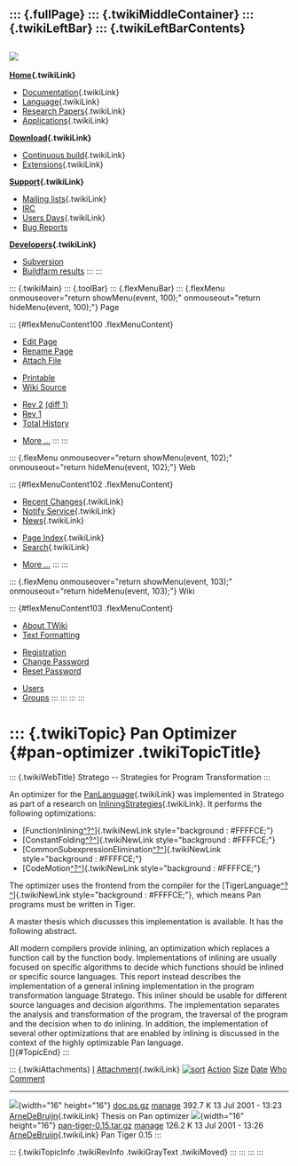 ::: {.fullPage}
::: {.twikiMiddleContainer}
::: {.twikiLeftBar}
::: {.twikiLeftBarContents}
  ----------------------------------------------------------------------------------
  [![](../pub/Stratego/StrategoLogo/StrategoLogoTextlessWhite-100px.png)](WebHome)
  ----------------------------------------------------------------------------------

**[Home](WebHome){.twikiLink}**

-   [Documentation](StrategoDocumentation){.twikiLink}
-   [Language](StrategoLanguage){.twikiLink}
-   [Research Papers](StrategoPublications){.twikiLink}
-   [Applications](StrategoApplication){.twikiLink}

**[Download](StrategoDownload){.twikiLink}**

-   [Continuous build](ContinuousBuild){.twikiLink}
-   [Extensions](AdditionalPackageDownload){.twikiLink}

**[Support](StrategoSupport){.twikiLink}**

-   [Mailing lists](MailingList){.twikiLink}
-   [IRC](irc://irc.freenode.net/#stratego)
-   [Users Days](StrategoUsersDay){.twikiLink}
-   [Bug Reports](http://yellowgrass.org/project/StrategoXT)

**[Developers](StrategoDev){.twikiLink}**

-   [Subversion](https://svn.strategoxt.org/repos/StrategoXT/strategoxt/trunk)
-   [Buildfarm
    results](http://hydra.nixos.org/jobset/strategoxt/strategoxt-release/all)
:::
:::

::: {.twikiMain}
::: {.toolBar}
::: {.flexMenuBar}
::: {.flexMenu onmouseover="return showMenu(event, 100);" onmouseout="return hideMenu(event, 100);"}
Page

::: {#flexMenuContent100 .flexMenuContent}
-   [Edit
    Page](http://www.program-transformation.org/edit/Stratego/PanOptimizer?t=1536825467)
-   [Rename
    Page](http://www.program-transformation.org/rename/Stratego/PanOptimizer)
-   [Attach
    File](http://www.program-transformation.org/attach/Stratego/PanOptimizer)

<!-- -->

-   [Printable](http://www.program-transformation.org/view/Stratego/PanOptimizer?skin=print.pattern)
-   [Wiki
    Source](http://www.program-transformation.org/view/Stratego/PanOptimizer?skin=text&raw=on&contenttype=text/plain)

<!-- -->

-   [Rev
    2](http://www.program-transformation.org/view/Stratego/PanOptimizer?rev=1.2)
    [(diff 1)](http://www.program-transformation.org/rdiff/Stratego/PanOptimizer?rev1=1.2&rev2=1.1)
-   [Rev
    1](http://www.program-transformation.org/view/Stratego/PanOptimizer?rev=1.1)
-   [Total
    History](http://www.program-transformation.org/rdiff/Stratego/PanOptimizer)

<!-- -->

-   [More
    \...](http://www.program-transformation.org/oops/Stratego/PanOptimizer?template=oopsmore&param1=1.2&param2=1.2)
:::
:::

::: {.flexMenu onmouseover="return showMenu(event, 102);" onmouseout="return hideMenu(event, 102);"}
Web

::: {#flexMenuContent102 .flexMenuContent}
-   [Recent Changes](WebChanges){.twikiLink}
-   [Notify Service](WebNotify){.twikiLink}
-   [News](WebNews){.twikiLink}

<!-- -->

-   [Page Index](WebIndex){.twikiLink}
-   [Search](WebSearch){.twikiLink}

<!-- -->

-   [More
    \...](http://www.program-transformation.org/oops/Stratego/PanOptimizer?template=oopsmore&param1=1.2&param2=1.2)
:::
:::

::: {.flexMenu onmouseover="return showMenu(event, 103);" onmouseout="return hideMenu(event, 103);"}
Wiki

::: {#flexMenuContent103 .flexMenuContent}
-   [About
    TWiki](http://www.program-transformation.org/view/TWiki/WebHome)
-   [Text
    Formatting](http://www.program-transformation.org/view/TWiki/TextFormattingRules)

<!-- -->

-   [Registration](http://www.program-transformation.org/view/TWiki/TWikiRegistration)
-   [Change
    Password](http://www.program-transformation.org/view/TWiki/ChangePassword)
-   [Reset
    Password](http://www.program-transformation.org/view/TWiki/ResetPassword)

<!-- -->

-   [Users](http://www.program-transformation.org/view/Main/TWikiUsers)
-   [Groups](http://www.program-transformation.org/view/Main/TWikiGroups)
:::
:::
:::
:::

::: {.twikiTopic}
Pan Optimizer {#pan-optimizer .twikiTopicTitle}
=============

::: {.twikiWebTitle}
Stratego \-- Strategies for Program Transformation
:::

An optimizer for the [PanLanguage](../Transform/PanLanguage){.twikiLink}
was implemented in Stratego as part of a research on
[InliningStrategies](../Transform/InliningStrategies){.twikiLink}. It
performs the following optimizations:

-   [FunctionInlining[^?^](http://www.program-transformation.org/edit/Transform/FunctionInlining?topicparent=Stratego.PanOptimizer)]{.twikiNewLink
    style="background : #FFFFCE;"}
-   [ConstantFolding[^?^](http://www.program-transformation.org/edit/Transform/ConstantFolding?topicparent=Stratego.PanOptimizer)]{.twikiNewLink
    style="background : #FFFFCE;"}
-   [CommonSubexpressionElimination[^?^](http://www.program-transformation.org/edit/Transform/CommonSubexpressionElimination?topicparent=Stratego.PanOptimizer)]{.twikiNewLink
    style="background : #FFFFCE;"}
-   [CodeMotion[^?^](http://www.program-transformation.org/edit/Transform/CodeMotion?topicparent=Stratego.PanOptimizer)]{.twikiNewLink
    style="background : #FFFFCE;"}

The optimizer uses the frontend from the compiler for the
[TigerLanguage[^?^](http://www.program-transformation.org/edit/Hpc/TigerLanguage?topicparent=Stratego.PanOptimizer)]{.twikiNewLink
style="background : #FFFFCE;"}, which means Pan programs must be written
in Tiger.

A master thesis which discusses this implementation is available. It has
the following abstract.

All modern compilers provide inlining, an optimization which replaces a
function call by the function body. Implementations of inlining are
usually focused on specific algorithms to decide which functions should
be inlined or specific source languages. This report instead describes
the implementation of a general inlining implementation in the program
transformation language Stratego. This inliner should be usable for
different source languages and decision algorithms. The implementation
separates the analysis and transformation of the program, the traversal
of the program and the decision when to do inlining. In addition, the
implementation of several other optimizations that are enabled by
inlining is discussed in the context of the highly optimizable Pan
language.\
[]{#TopicEnd}
:::

::: {.twikiAttachments}
  [I](PanOptimizer@sortcol=0&table=1&up=0#sorted_table "Sort by this column")   [Attachment](../TWiki/FileAttachment){.twikiLink} [![sort](../pub/TWiki/TablePlugin/diamond.gif)](PanOptimizer@sortcol=1&table=1&up=0#sorted_table "Sort by this column")   [Action](PanOptimizer@sortcol=2&table=1&up=0#sorted_table "Sort by this column")                                                                                                [Size](PanOptimizer@sortcol=3&table=1&up=0#sorted_table "Sort by this column") [Date](PanOptimizer@sortcol=4&table=1&up=0#sorted_table "Sort by this column")   [Who](PanOptimizer@sortcol=5&table=1&up=0#sorted_table "Sort by this column")   [Comment](PanOptimizer@sortcol=6&table=1&up=0#sorted_table "Sort by this column")
  ----------------------------------------------------------------------------- --------------------------------------------------------------------------------------------------------------------------------------------------------------------------- ----------------------------------------------------------------------------------------------------------------------------------------------------------------------------- -------------------------------------------------------------------------------- -------------------------------------------------------------------------------- ------------------------------------------------------------------------------- -----------------------------------------------------------------------------------
  ![](../pub/icn/else.gif){width="16" height="16"}                              [doc.ps.gz](http://www.program-transformation.org/pub/Stratego/PanOptimizer/doc.ps.gz)                                                                                      [manage](http://www.program-transformation.org/attach/Stratego/PanOptimizer?filename=doc.ps.gz&revInfo=1 "change, update, previous revisions, move, delete...")                                                                                        392.7 K 13 Jul 2001 - 13:23                                                              [ArneDeBruijn](../Main/ArneDeBruijn){.twikiLink}                                Thesis on Pan optimizer
  ![](../pub/icn/else.gif){width="16" height="16"}                              [pan-tiger-0.15.tar.gz](http://www.program-transformation.org/pub/Stratego/PanOptimizer/pan-tiger-0.15.tar.gz)                                                              [manage](http://www.program-transformation.org/attach/Stratego/PanOptimizer?filename=pan-tiger-0.15.tar.gz&revInfo=1 "change, update, previous revisions, move, delete...")                                                                            126.2 K 13 Jul 2001 - 13:26                                                              [ArneDeBruijn](../Main/ArneDeBruijn){.twikiLink}                                Pan Tiger 0.15
:::

::: {.twikiTopicInfo .twikiRevInfo .twikiGrayText .twikiMoved}
:::
:::
:::
:::
